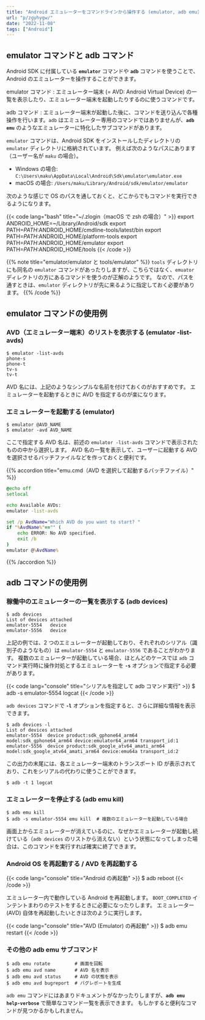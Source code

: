 ```yaml
---
title: "Android エミュレーターをコマンドラインから操作する (emulator, adb emu)"
url: "p/zgyhygw/"
date: "2022-11-08"
tags: ["Android"]
---
```


emulator コマンドと adb コマンド
----

Android SDK に付属している __`emulator`__ コマンドや __`adb`__ コマンドを使うことで、Android のエミュレーターを操作することができます。

emulator コマンド
: エミュレーター端末 (= AVD: Android Virtual Device) の一覧を表示したり、エミュレーター端末を起動したりするのに使うコマンドです。

adb コマンド
: エミュレーター端末が起動した後に、コマンドを送り込んで各種操作を行います。`adb` はエミュレーター専用のコマンドではありませんが、__`adb emu`__ のようなエミュレーターに特化したサブコマンドがあります。

`emulator` コマンドは、Android SDK をインストールしたディレクトリの `emulator` ディレクトリに格納されています。
例えば次のようなパスにあります（ユーザー名が `maku` の場合）。

- Windows の場合: `C:\Users\maku\AppData\Local\Android\Sdk\emulator\emulator.exe`
- macOS の場合: `/Users/maku/Library/Android/sdk/emulator/emulator`

次のような感じで OS のパスを通しておくと、どこからでもコマンドを実行できるようになります。

{{< code lang="bash" title="~/.zlogin（macOS で zsh の場合）" >}}
export ANDROID_HOME=~/Library/Android/sdk
export PATH=$PATH:$ANDROID_HOME/cmdline-tools/latest/bin
export PATH=$PATH:$ANDROID_HOME/platform-tools
export PATH=$PATH:$ANDROID_HOME/emulator
export PATH=$PATH:$ANDROID_HOME/tools
{{< /code >}}

{{% note title="emulator/emulator と tools/emulator" %}}
`tools` ディレクトリにも同名の `emulator` コマンドがあったりしますが、こちらではなく、`emuator` ディレクトリの方にあるコマンドを使うのが正解のようです。
なので、パスを通すときは、`emulator` ディレクトリが先に来るように指定しておく必要があります。
{{% /code %}}


emulator コマンドの使用例
----

### AVD（エミュレーター端末）のリストを表示する (emulator -list-avds)

```console
$ emulator -list-avds
phone-s
phone-t
tv-s
tv-t
```

AVD 名には、上記のようなシンプルな名前を付けておくのがおすすめです。
エミュレーターを起動するときに AVD を指定するのが楽になります。

### エミュレーターを起動する (emulator)

```console
$ emulator @AVD_NAME
$ emulator -avd AVD_NAME
```

ここで指定する AVD 名は、前述の `emulator -list-avds` コマンドで表示されたものの中から選択します。
AVD 名の一覧を表示して、ユーザーに起動する AVD を選択させるバッチファイルなどを作っておくと便利です。

{{% accordion title="emu.cmd（AVD を選択して起動するバッチファイル）" %}}
```bat
@echo off
setlocal

echo Available AVDs:
emulator -list-avds

set /p AvdName="Which AVD do you want to start? "
if "%AvdName%"=="" (
    echo ERROR: No AVD specified.
    exit /b
)
emulator @%AvdName%
```
{{% /accordion %}}


adb コマンドの使用例
----

### 稼働中のエミュレーターの一覧を表示する (adb devices)

```console
$ adb devices
List of devices attached
emulator-5554	device
emulator-5556	device
```

上記の例では、2 つのエミュレーターが起動しており、それぞれのシリアル（識別子のようなもの）は `emulator-5554` と `emulator-5556` であることがわかります。
複数のエミュレーターが起動している場合、ほとんどのケースでは `adb` コマンド実行時に操作対処とするエミュレーターを __`-s`__ オプションで指定する必要があります。

{{< code lang="console" title="シリアルを指定して adb コマンド実行" >}}
$ adb -s emulator-5554 logcat
{{< /code >}}

`adb devices` コマンドで __`-l`__ オプションを指定すると、さらに詳細な情報を表示できます。

```console
$ adb devices -l
List of devices attached
emulator-5554  device product:sdk_gphone64_arm64 model:sdk_gphone64_arm64 device:emulator64_arm64 transport_id:1
emulator-5556  device product:sdk_google_atv64_amati_arm64 model:sdk_google_atv64_amati_arm64 device:emu64a transport_id:2
```

この出力の末尾には、各エミュレーター端末のトランスポート ID が表示されており、これをシリアルの代わりに使うことができます。

```console
$ adb -t 1 logcat
```

### エミュレーターを停止する (adb emu kill)

```console
$ adb emu kill
$ adb -s emulator-5554 emu kill  # 複数のエミュレーターを起動している場合
```

画面上からエミュレーターが消えているのに、なぜかエミュレーターが起動し続けている（`adb devices` のリストから消えない）という状態になってしまった場合は、このコマンドを実行すれば確実に終了できます。

### Android OS を再起動する / AVD を再起動する

{{< code lang="console" title="Android の再起動" >}}
$ adb reboot
{{< /code >}}

エミュレーター内で動作している Android を再起動します。
`BOOT_COMPLETED` インテントまわりのテストをするときに必要になったりします。
エミュレーター (AVD) 自体を再起動したいときは次のように実行します。

{{< code lang="console" title="AVD (Emulator) の再起動" >}}
$ adb emu restart
{{< /code >}}

### その他の adb emu サブコマンド

```console
$ adb emu rotate         # 画面を回転
$ adb emu avd name       # AVD 名を表示
$ adb emu avd status     # AVD の状態を表示
$ adb emu avd bugreport  # バグレポートを生成
```

`adb emu` コマンドにはあまりドキュメントがなかったりしますが、__`adb emu help-verbose`__ で簡単なコマンド一覧を表示できます。
もしかすると便利なコマンドが見つかるかもしれません。

